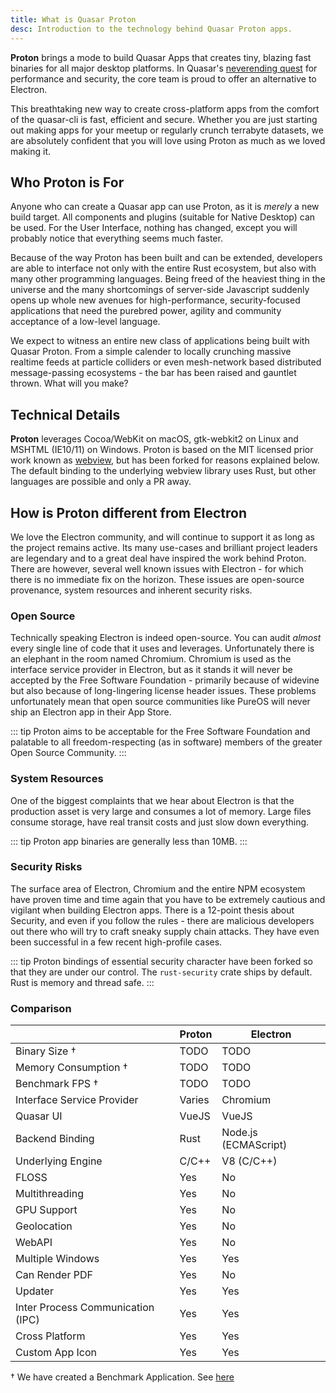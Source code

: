 ```yaml
---
title: What is Quasar Proton
desc: Introduction to the technology behind Quasar Proton apps.
---
```


**Proton** brings a mode to build Quasar Apps that creates tiny, blazing fast binaries for all major desktop platforms. In Quasar's [neverending quest](/introduction-to-quasar#Why-Quasar%3F) for performance and security, the core team is proud to offer an alternative to Electron.

This breathtaking new way to create cross-platform apps from the comfort of the quasar-cli is fast, efficient and secure. Whether you are just starting out making apps for your meetup or regularly crunch terrabyte datasets, we are absolutely confident that you will love using Proton as much as we loved making it.

## Who Proton is For
Anyone who can create a Quasar app can use Proton, as it is *merely* a new build target. All components and plugins (suitable for Native Desktop) can be used. For the User Interface, nothing has changed, except you will probably notice that everything seems much faster.

Because of the way Proton has been built and can be extended, developers are able to interface not only with the entire Rust ecosystem, but also with many other programming languages. Being freed of the heaviest thing in the universe and the many shortcomings of server-side Javascript suddenly opens up whole new avenues for high-performance, security-focused applications that need the purebred power, agility and community acceptance of a low-level language.

We expect to witness an entire new class of applications being built with Quasar Proton. From a simple calender to locally crunching massive realtime feeds at particle colliders or even mesh-network based distributed message-passing ecosystems - the bar has been raised and gauntlet thrown. What will you make?

## Technical Details

**Proton** leverages Cocoa/WebKit on macOS, gtk-webkit2 on Linux and MSHTML (IE10/11) on Windows. Proton is based on the MIT licensed prior work known as [webview](https://github.com/zserge/webview), but has been forked for reasons explained below. The default binding to the underlying webview library uses Rust, but other languages are possible and only a PR away.


## How is Proton different from Electron
We love the Electron community, and will continue to support it as long as the project remains active. Its many use-cases and brilliant project leaders are legendary and to a great deal have inspired the work behind Proton. There are however, several well known issues with Electron - for which there is no immediate fix on the horizon. These issues are open-source provenance, system resources and inherent security risks. 

### Open Source
Technically speaking Electron is indeed open-source. You can audit *almost* every single line of code that it uses and leverages. Unfortunately there is an elephant in the room named Chromium. Chromium is used as the interface service provider in Electron, but as it stands it will never be accepted by the Free Software Foundation - primarily because of widevine but also because of long-lingering license header issues. These problems unfortunately mean that open source communities like PureOS will never ship an Electron app in their App Store.

::: tip Proton
aims to be acceptable for the Free Software Foundation and palatable to all freedom-respecting (as in software) members of the greater Open Source Community.
::: 

### System Resources
One of the biggest complaints that we hear about Electron is that the production asset is very large and consumes a lot of memory. Large files consume storage, have real transit costs and just slow down everything. 

::: tip Proton 
app binaries are generally less than 10MB.
:::

### Security Risks
The surface area of Electron, Chromium and the entire NPM ecosystem have proven time and time again that you have to be extremely cautious and vigilant when building Electron apps. There is a 12-point thesis about Security, and even if you follow the rules - there are malicious developers out there who will try to craft sneaky supply chain attacks. They have even been successful in a few recent high-profile cases. 

::: tip Proton
bindings of essential security character have been forked so that they are under our control. The `rust-security` crate ships by default. Rust is memory and thread safe.
:::

### Comparison
|  | Proton | Electron |
|--|--------|----------|
| Binary Size † | TODO | TODO |
| Memory Consumption † | TODO | TODO |
| Benchmark FPS † | TODO | TODO |
| Interface Service Provider | Varies | Chromium |
| Quasar UI | VueJS | VueJS |
| Backend Binding | Rust | Node.js (ECMAScript) |
| Underlying Engine | C/C++ | V8 (C/C++) |
| FLOSS | Yes | No |
| Multithreading | Yes | No |
| GPU Support | Yes | No |
| Geolocation | Yes | No |
| WebAPI | Yes | No |
| Multiple Windows | Yes | Yes |
| Can Render PDF | Yes | No |
| Updater | Yes | Yes |
| Inter Process Communication (IPC) | Yes | Yes |
| Cross Platform | Yes | Yes |
| Custom App Icon | Yes | Yes |

† We have created a Benchmark Application. See [here](#todo) 
